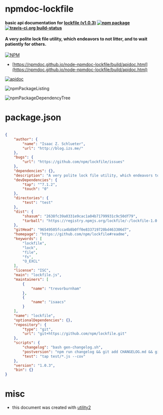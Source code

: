 # npmdoc-lockfile

#### basic api documentation for  [lockfile (v1.0.3)](https://github.com/npm/lockfile#readme)  [![npm package](https://img.shields.io/npm/v/npmdoc-lockfile.svg?style=flat-square)](https://www.npmjs.org/package/npmdoc-lockfile) [![travis-ci.org build-status](https://api.travis-ci.org/npmdoc/node-npmdoc-lockfile.svg)](https://travis-ci.org/npmdoc/node-npmdoc-lockfile)

#### A very polite lock file utility, which endeavors to not litter, and to wait patiently for others.

[![NPM](https://nodei.co/npm/lockfile.png?downloads=true&downloadRank=true&stars=true)](https://www.npmjs.com/package/lockfile)

- [https://npmdoc.github.io/node-npmdoc-lockfile/build/apidoc.html](https://npmdoc.github.io/node-npmdoc-lockfile/build/apidoc.html)

[![apidoc](https://npmdoc.github.io/node-npmdoc-lockfile/build/screenCapture.buildCi.browser.%252Ftmp%252Fbuild%252Fapidoc.html.png)](https://npmdoc.github.io/node-npmdoc-lockfile/build/apidoc.html)

![npmPackageListing](https://npmdoc.github.io/node-npmdoc-lockfile/build/screenCapture.npmPackageListing.svg)

![npmPackageDependencyTree](https://npmdoc.github.io/node-npmdoc-lockfile/build/screenCapture.npmPackageDependencyTree.svg)



# package.json

```json

{
    "author": {
        "name": "Isaac Z. Schlueter",
        "url": "http://blog.izs.me/"
    },
    "bugs": {
        "url": "https://github.com/npm/lockfile/issues"
    },
    "dependencies": {},
    "description": "A very polite lock file utility, which endeavors to not litter, and to wait patiently for others.",
    "devDependencies": {
        "tap": "^7.1.2",
        "touch": "0"
    },
    "directories": {
        "test": "test"
    },
    "dist": {
        "shasum": "2638fc39a0331e9cac1a04b71799931c9c50df79",
        "tarball": "https://registry.npmjs.org/lockfile/-/lockfile-1.0.3.tgz"
    },
    "gitHead": "96549505fcca4b8b0ff0e833719720bd463306d7",
    "homepage": "https://github.com/npm/lockfile#readme",
    "keywords": [
        "lockfile",
        "lock",
        "file",
        "fs",
        "O_EXCL"
    ],
    "license": "ISC",
    "main": "lockfile.js",
    "maintainers": [
        {
            "name": "trevorburnham"
        },
        {
            "name": "isaacs"
        }
    ],
    "name": "lockfile",
    "optionalDependencies": {},
    "repository": {
        "type": "git",
        "url": "git+https://github.com/npm/lockfile.git"
    },
    "scripts": {
        "changelog": "bash gen-changelog.sh",
        "postversion": "npm run changelog && git add CHANGELOG.md && git commit -m 'update changelog - '${npm_package_version}",
        "test": "tap test/*.js --cov"
    },
    "version": "1.0.3",
    "bin": {}
}
```



# misc
- this document was created with [utility2](https://github.com/kaizhu256/node-utility2)
